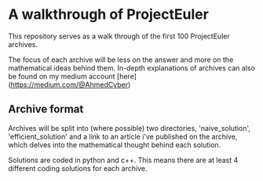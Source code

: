 # A walkthrough of ProjectEuler

This repository serves as a walk through of the first 100 ProjectEuler archives.

The focus of each archive will be less on the answer and more on the mathematical ideas behind them.
In-depth explanations of archives can also be found on my medium account [here] (https://medium.com/@AhmedCyber)

## Archive format

Archives will be split into (where possible) two directories, 'naive\_solution', 'efficient\_solution' and a link to an article i've published on the archive, which delves into the mathematical thought behind each solution.

Solutions are coded in python and c++. This means there are at least 4 different coding solutions for each archive.


